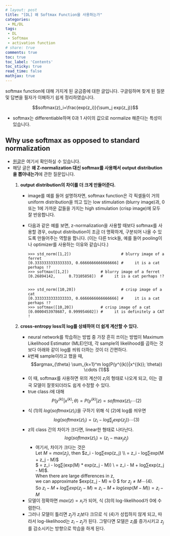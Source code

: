 ```yaml
---
# layout: post
title: "[DL] 왜 Softmax Function을 사용하는가"
categories:
 - ML/DL
tags: 
 - DL
 - Softmax
 - activation function
# share: true 
comments: true 
toc: true
toc_label: 'Contents'
toc_sticky: true
read_time: false
mathjax: true
---
```


<style>
  table, tr, td {
    /* border-collapse: collapse; */
    /* border: solid 1px black; */
    text-align: center;
    width: 60%;
    margin: 0 auto;
    padding: 5px;
  }
</style>

<style type="text/css">
    img {
        width: 500px;
        text-align: center;
    }
</style>

softmax function에 대해 가지게 된 궁금증에 대한 글입니다. 구글링하며 찾게 된 질문 및 답변을 필자가 이해하기 쉽게 정리하였습니다.  

$$softmax(z)_i=\frac{exp(z_i)}{\sum_j exp(z_j)}$$

- softmax는 differentiable하며 0과 1 사이의 값으로 normalize 해준다는 특성이 있습니다.  

## Why use softmax as opposed to standard normalization
- [원글](https://stackoverflow.com/questions/17187507/why-use-softmax-as-opposed-to-standard-normalization)은 여기서 확인하실 수 있습니다.
- 해당 글은 **왜 Z-normalization 대신 softmax를 사용해서 output distribution을 뽑아내는가**에 관한 질문입니다.  
    1. **output distribution의 차이를 더 크게 만들어준다.**
        - image를 예를 들어 설명하자면, softmax function은 각 픽셀들이 거의 uniform distribution을 띄고 있는 low stimulation (blurry image)과, 0 또는 1에 가까운 값들을 가지는 high stimulation (crisp image)에 모두 잘 반응합니다.
        - 다음과 같은 예를 보면, z-normalization을 사용할 때보다 softmax를 사용할 경우, output distribution이 조금 더 명확하게, 구분되어 나올 수 있도록 만들어주는 역할을 합니다. (이는 다른 trick들, 예를 들어 pooling이나 optimizer를 사용하는 이유와 같습니다.)

            ````
            >>> std_norm([1,2])                      # blurry image of a ferret
            [0.3333333333333333, 0.6666666666666666] #     it is a cat perhaps !?
            >>> softmax([1,2])              # blurry image of a ferret
            [0.26894142,      0.73105858])  #     it is a cat perhaps !?


            >>> std_norm([10,20])                    # crisp image of a cat
            [0.3333333333333333, 0.6666666666666666] #     it is a cat perhaps !?
            >>> softmax([10,20])            # crisp image of a cat
            [0.0000453978687, 0.999954602]) #     it is definitely a CAT !
            ````

    1. **cross-entropy loss의 log를 상쇄하여 더 쉽게 계산할 수 있다.**
        - neural network를 학습하는 방법 중 가장 흔히 쓰이는 방법이 Maximum Likelihood Estimator (MLE)인데, 각 sample의 likelihood를 곱하는 것보다 아래와 같이 log를 씌워 더하는 것이 더 간편하다.  
        - *k*번째 sample이라고 했을 때, 
        $$argmax_{\theta} \sum_{k=1}^m log(P(y^{(k)}|x^{(k)}; \theta)) \cdots (1)$$  
        - 이 때, softmax를 사용하면 위의 계산이 $z_i$의 형태로 나오게 되고, 이는 결국 모델이 잘못되더라도 쉽게 수정할 수 있다.
        - true class *i*에 대해 
        $$P(y^{(k)}|x^{(k)}; \theta)=P(y^{(k)}|z)=softmax(z)_i \cdots (2)$$
        - 식 (1)의 $log(softmax(z)_i)$을 구하기 위해 식 (2)에 log를 씌우면 
        $$ log(softmax(z)_i) =  (z_i-log \sum_j exp(z_j)) \cdots (3)$$
        - z의 class 간의 차이가 크다면, linear한 형태로 나타난다.
        $$ log(softmax(z)_i) =  (z_i-\max_jz_j)$$
            - 여기서, 차이가 크다는 것은  
            Let $M = max(z_j)$, then $z_i - log∑exp(z_j) \\ = z_i - log∑exp(M + z_j - M)$  
            $ = z_i - log∑(exp(M) * exp(z_j - M)) \\ = z_i - M + log∑exp(z_j - M)$.  
            When there are large differences in z,  
            we can approximate $exp(z_j - M) ≈ 0 $ for $z_j ≠ M \cdots (4)$.  
            So $z_i - M + log∑exp(z_j - M) ≈ z_i - M + log(exp(M - M)) = z_i - M$ 
        - 모델이 정확하면 $max(z) = x_i$가 되어, 식 (3)의 log-likelihood가 0에 수렴한다.
        - 그러나 모델이 틀리면 $z_j$가 $z_i$보다 크므로 식 (4)가 성립하지 않게 되고, 따라서 log-likelihood는 $z_i-z_j$가 된다. 그렇다면 모델은 $z_i$를 증가시키고 $z_j$를 감소시키는 방향으로 학습을 하게 된다.


